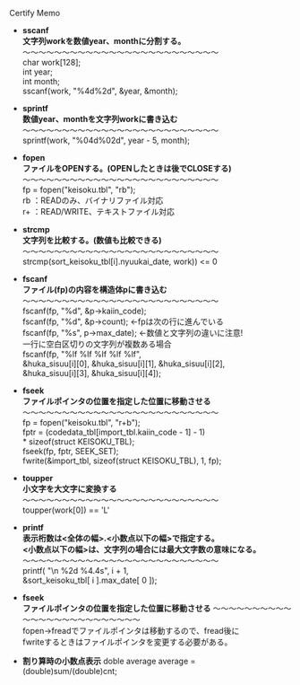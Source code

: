 Certify Memo
* **sscanf**  
**文字列workを数値year、monthに分割する。**  
～～～～～～～～～～～～～～～～～～～～～～～～～  
char work[128];  
int year;  
int month;  
sscanf(work, "%4d%2d", &year, &month);

* **sprintf**  
**数値year、monthを文字列workに書き込む**  
～～～～～～～～～～～～～～～～～～～～～～～～～  
sprintf(work, "%04d%02d", year - 5, month);

* **fopen**  
**ファイルをOPENする。(OPENしたときは後でCLOSEする)**  
～～～～～～～～～～～～～～～～～～～～～～～～～  
fp = fopen("keisoku.tbl", "rb");  
rb ：READのみ、バイナリファイル対応  
r+ ：READ/WRITE、テキストファイル対応  

* **strcmp**  
**文字列を比較する。(数値も比較できる)**  
～～～～～～～～～～～～～～～～～～～～～～～～～  
strcmp(sort_keisoku_tbl[i].nyuukai_date, work)) <= 0

* **fscanf**  
**ファイル(fp)の内容を構造体pに書き込む**  
～～～～～～～～～～～～～～～～～～～～～～～～～  
fscanf(fp, "%d", &p->kaiin_code);  
fscanf(fp, "%d", &p->count); ←fpは次の行に進んでいる  
fscanf(fp, "%s", p->max_date); ←数値と文字列の違いに注意!  
一行に空白区切りの文字列が複数ある場合  
fscanf(fp, "%lf %lf %lf %lf %lf",  
  &huka_sisuu[i][0], &huka_sisuu[i][1], &huka_sisuu[i][2],  
  &huka_sisuu[i][3], &huka_sisuu[i][4]);

* **fseek**  
**ファイルポインタの位置を指定した位置に移動させる**  
～～～～～～～～～～～～～～～～～～～～～～～～～  
fp = fopen("keisoku.tbl", "r+b");  
fptr = (codedata_tbl[import_tbl.kaiin_code - 1] - 1)  
        \* sizeof(struct KEISOKU_TBL);  
fseek(fp, fptr, SEEK_SET);  
fwrite(&import_tbl, sizeof(struct KEISOKU_TBL), 1, fp);  

* **toupper**  
**小文字を大文字に変換する**  
～～～～～～～～～～～～～～～～～～～～～～～～～  
toupper(work[0]) == 'L'

* **printf**  
**表示桁数は<全体の幅>.<小数点以下の幅>で指定する。**  
**<小数点以下の幅>は、文字列の場合には最大文字数の意味になる。**  
～～～～～～～～～～～～～～～～～～～～～～～～～  
printf( "\n   %2d %4.4s", i + 1,  
    &sort_keisoku_tbl[ i ].max_date[ 0 ]);

* **fseek**  
**ファイルポインタの位置を指定した位置に移動させる**
～～～～～～～～～～～～～～～～～～～～～～～～～  
fopen->freadでファイルポインタは移動するので、fread後に  
fwriteするときはファイルポインタを変更する必要がある。

* **割り算時の小数点表示**
doble average
average = (double)sum/(double)cnt;

